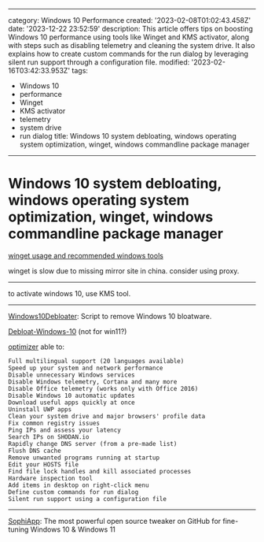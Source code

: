 ------
category: Windows 10 Performance
created: '2023-02-08T01:02:43.458Z'
date: '2023-12-22 23:52:59'
description: This article offers tips on boosting Windows 10 performance using tools
  like Winget and KMS activator, along with steps such as disabling telemetry and
  cleaning the system drive. It also explains how to create custom commands for the
  run dialog by leveraging silent run support through a configuration file.
modified: '2023-02-16T03:42:33.953Z'
tags:
- Windows 10
- performance
- Winget
- KMS activator
- telemetry
- system drive
- run dialog
title: Windows 10 system debloating, windows operating system optimization, winget,
  windows commandline package manager
------

# Windows 10 system debloating, windows operating system optimization, winget, windows commandline package manager

[winget usage and recommended windows tools](https://blog.csdn.net/taurusbt/article/details/124472397)

winget is slow due to missing mirror site in china. consider using proxy.

----

to activate windows 10, use KMS tool.

----

[Windows10Debloater](https://github.com/Sycnex/Windows10Debloater): Script to remove Windows 10 bloatware.

[Debloat-Windows-10](https://github.com/W4RH4WK/Debloat-Windows-10) (not for win11?)

[optimizer](https://github.com/hellzerg/optimizer) able to:

```
Full multilingual support (20 languages available)
Speed up your system and network performance
Disable unnecessary Windows services
Disable Windows telemetry, Cortana and many more
Disable Office telemetry (works only with Office 2016)
Disable Windows 10 automatic updates
Download useful apps quickly at once
Uninstall UWP apps
Clean your system drive and major browsers' profile data
Fix common registry issues
Ping IPs and assess your latency
Search IPs on SHODAN.io
Rapidly change DNS server (from a pre-made list)
Flush DNS cache
Remove unwanted programs running at startup
Edit your HOSTS file
Find file lock handles and kill associated processes
Hardware inspection tool
Add items in desktop on right-click menu
Define custom commands for run dialog
Silent run support using a configuration file
```

----

[SophiApp](https://github.com/Sophia-Community/SophiApp): The most powerful open source tweaker on GitHub for fine-tuning Windows 10 & Windows 11

